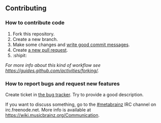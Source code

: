 ## Contributing

### How to contribute code

1. Fork this repository.
2. Create a new branch.
3. Make some changes and [write good commit messages](http://robots.thoughtbot.com/5-useful-tips-for-a-better-commit-message).
4. Create [a new pull request](https://github.com/metabrainz/acousticbrainz-server/compare).
5. :shipit:

*For more info about this kind of workflow see https://guides.github.com/activities/forking/.*

### How to report bugs and request new features

Create ticket in [the bug tracker](http://tickets.musicbrainz.org/browse/AB). Try to provide a good description.

If you want to discuss something, go to the [#metabrainz](irc://irc.freenode.net/metabrainz)
IRC channel on irc.freenode.net. More info is available at https://wiki.musicbrainz.org/Communication.

